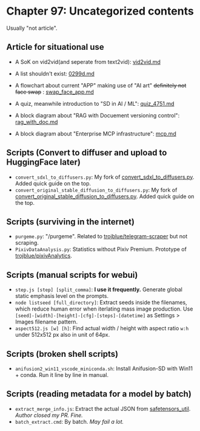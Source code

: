# Chapter 97: Uncategorized contents #

Usually "not article".

## Article for situational use ##

- A SoK on vid2vid(and seperate from text2vid): [vid2vid.md](vid2vid.md)

- A list shouldn't exist: [0299d.md](0299d.md)

- A flowchart about current "APP" making use of "AI art" ~~definitely not face swap~~ : [swap_face_app.md](swap_face_app.md)

- A quiz, meanwhile introduction to "SD in AI / ML": [quiz_4751.md](./quiz_4751.md)

- A block diagram about "RAG with Docuement versioning control": [rag_with_doc.md](rag_with_doc.md)

- A block diagram about "Enterprise MCP infrastructure": [mcp.md](mcp.md)

## Scripts (Convert to diffuser and upload to HuggingFace later) ##

- `convert_sdxl_to_diffusers.py`: My fork of [convert_sdxl_to_diffusers.py](https://github.com/Linaqruf/sdxl-model-converter/blob/main/convert_sdxl_to_diffusers.py). Added quick guide on the top.
- `convert_original_stable_diffusion_to_diffusers.py`: My fork of [convert_original_stable_diffusion_to_diffusers.py](https://github.com/huggingface/diffusers/blob/main/scripts/convert_original_stable_diffusion_to_diffusers.py). Added quick guide on the top.

## Scripts (surviving in the internet) ##

- `purgeme.py`: "/purgeme". Related to [trojblue/telegram-scraper](https://github.com/trojblue/telegram-scraper) but not scraping.
- `PixivDataAnalysis.py`: Statistics without Pixiv Premium. Prototype of [trojblue/pixivAnalytics](https://github.com/trojblue/pixivAnalytics).

## Scripts (manual scripts for webui) ##

- `step.js [step] [split_comma]`: **I use it frequently.** Generate global static emphasis level on the prompts.
- `node listseed [full_directory]`: Extract seeds inside the filenames, which reduce human error when iterlating mass image production. Use `[seed]-[width]-[height]-[cfg]-[steps]-[datetime]` as Settings > Images filename pattern.
- `aspect512.js [w] [h]`: Find actual width / height with aspect ratio `w:h` under 512x512 px also in unit of 64px.

## Scripts (broken shell scripts) ##

- `anifusion2_win11_vscode_miniconda.sh`: Install Anifusion-SD with Win11 + conda. Run it line by line in manual.

## Scripts (reading metadata for a model by batch) ##

- `extract_merge_info.js`: Extract the actual JSON from [safetensors_util](https://github.com/by321/safetensors_util). *Author closed my PR. Fine.*
- `batch_extract.cmd`: By batch. *May fail a lot.*
